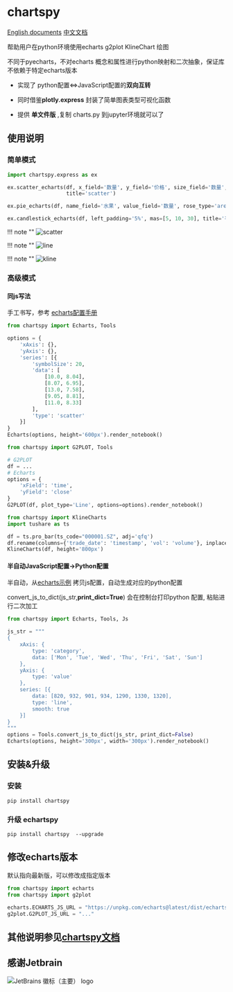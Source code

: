 # chartspy

[English documents](https://chartspy.icopy.site/en/)
[中文文档](https://chartspy.icopy.site)

帮助用户在python环境使用echarts g2plot KlineChart 绘图

不同于pyecharts，不对echarts 概念和属性进行python映射和二次抽象，保证库不依赖于特定echarts版本

* 实现了 python配置<=>JavaScript配置的**双向互转**

* 同时借鉴**plotly.express** 封装了简单图表类型可视化函数

* 提供 **单文件版** ,复制 charts.py 到jupyter环境就可以了

## 使用说明

### 简单模式

```python
import chartspy.express as ex

ex.scatter_echarts(df, x_field='数量', y_field='价格', size_field='数量', size_max=50, height='250px',
                   title='scatter')

ex.pie_echarts(df, name_field='水果', value_field='数量', rose_type='area', title="pie2", height='350px')

ex.candlestick_echarts(df, left_padding='5%', mas=[5, 10, 30], title='平安银行')
```

!!! note ""
![scatter](https://github.com/yiliuyan161/echartspy/blob/master/docs/images/scatter.png?raw=true)

!!! note ""
![line](https://github.com/yiliuyan161/echartspy/blob/master/docs/images/pie.png?raw=true)

!!! note ""
![kline](https://github.com/yiliuyan161/echartspy/blob/master/docs/images/kline.png?raw=true)

### 高级模式

#### 同js写法

手工书写，参考 [echarts配置手册](https://echarts.apache.org/zh/option.html#title)

```python
from chartspy import Echarts, Tools

options = {
    'xAxis': {},
    'yAxis': {},
    'series': [{
        'symbolSize': 20,
        'data': [
            [10.0, 8.04],
            [8.07, 6.95],
            [13.0, 7.58],
            [9.05, 8.81],
            [11.0, 8.33]
        ],
        'type': 'scatter'
    }]
}
Echarts(options, height='600px').render_notebook()

```

```python
from chartspy import G2PLOT, Tools

# G2PLOT
df = ...
# Echarts
options = {
    'xField': 'time',
    'yField': 'close'
}
G2PLOT(df, plot_type='Line', options=options).render_notebook()
```

```python
from chartspy import KlineCharts
import tushare as ts

df = ts.pro_bar(ts_code="000001.SZ", adj='qfq')
df.rename(columns={'trade_date': 'timestamp', 'vol': 'volume'}, inplace=True)
KlineCharts(df, height='800px')
```

#### 半自动JavaScript配置->Python配置

半自动，从[echarts示例](https://echarts.apache.org/examples/zh/index.html) 拷贝js配置，自动生成对应的python配置

convert_js_to_dict(js_str,**print_dict=True**) 会在控制台打印python 配置, 粘贴进行二次加工

```python
from chartspy import Echarts, Tools, Js

js_str = """
{
    xAxis: {
        type: 'category',
        data: ['Mon', 'Tue', 'Wed', 'Thu', 'Fri', 'Sat', 'Sun']
    },
    yAxis: {
        type: 'value'
    },
    series: [{
        data: [820, 932, 901, 934, 1290, 1330, 1320],
        type: 'line',
        smooth: true
    }]
}
"""
options = Tools.convert_js_to_dict(js_str, print_dict=False)
Echarts(options, height='300px', width='300px').render_notebook()
```

## 安装&升级

### 安装

```shell
pip install chartspy
```

### 升级 echartspy

```shell
pip install chartspy  --upgrade
```

## 修改echarts版本

默认指向最新版，可以修改成指定版本

```python
from chartspy import echarts
from chartspy import g2plot

echarts.ECHARTS_JS_URL = "https://unpkg.com/echarts@latest/dist/echarts.min.js"
g2plot.G2PLOT_JS_URL = "..."
```

## 其他说明参见[chartspy文档](https://chartspy.icopy.site)

## 感谢Jetbrain

![JetBrains 徽标（主要） logo](https://resources.jetbrains.com/storage/products/company/brand/logos/jb_beam.png)
